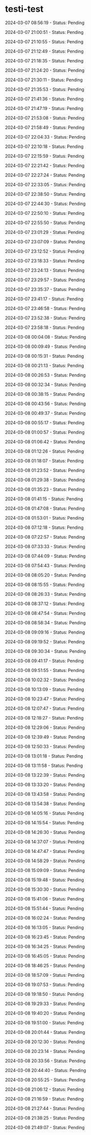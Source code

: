 # testi-test

2024-03-07 08:56:19 - Status: Pending

2024-03-07 21:00:51 - Status: Pending


2024-03-07 21:10:55 - Status: Pending

2024-03-07 21:12:49 - Status: Pending

2024-03-07 21:18:35 - Status: Pending

2024-03-07 21:24:20 - Status: Pending

2024-03-07 21:30:11 - Status: Pending

2024-03-07 21:35:53 - Status: Pending

2024-03-07 21:41:36 - Status: Pending

2024-03-07 21:47:19 - Status: Pending

2024-03-07 21:53:08 - Status: Pending

2024-03-07 21:58:49 - Status: Pending

2024-03-07 22:04:33 - Status: Pending

2024-03-07 22:10:18 - Status: Pending

2024-03-07 22:15:59 - Status: Pending

2024-03-07 22:21:42 - Status: Pending

2024-03-07 22:27:24 - Status: Pending

2024-03-07 22:33:05 - Status: Pending

2024-03-07 22:38:50 - Status: Pending

2024-03-07 22:44:30 - Status: Pending

2024-03-07 22:50:10 - Status: Pending

2024-03-07 22:55:50 - Status: Pending

2024-03-07 23:01:29 - Status: Pending

2024-03-07 23:07:09 - Status: Pending

2024-03-07 23:12:52 - Status: Pending

2024-03-07 23:18:33 - Status: Pending

2024-03-07 23:24:13 - Status: Pending

2024-03-07 23:29:57 - Status: Pending

2024-03-07 23:35:37 - Status: Pending

2024-03-07 23:41:17 - Status: Pending

2024-03-07 23:46:58 - Status: Pending

2024-03-07 23:52:38 - Status: Pending

2024-03-07 23:58:18 - Status: Pending

2024-03-08 00:04:08 - Status: Pending

2024-03-08 00:09:49 - Status: Pending

2024-03-08 00:15:31 - Status: Pending

2024-03-08 00:21:13 - Status: Pending

2024-03-08 00:26:53 - Status: Pending

2024-03-08 00:32:34 - Status: Pending

2024-03-08 00:38:15 - Status: Pending

2024-03-08 00:43:56 - Status: Pending

2024-03-08 00:49:37 - Status: Pending

2024-03-08 00:55:17 - Status: Pending

2024-03-08 01:00:57 - Status: Pending

2024-03-08 01:06:42 - Status: Pending

2024-03-08 01:12:26 - Status: Pending

2024-03-08 01:18:07 - Status: Pending

2024-03-08 01:23:52 - Status: Pending

2024-03-08 01:29:38 - Status: Pending

2024-03-08 01:35:23 - Status: Pending

2024-03-08 01:41:15 - Status: Pending

2024-03-08 01:47:08 - Status: Pending

2024-03-08 01:53:01 - Status: Pending

2024-03-08 07:12:18 - Status: Pending

2024-03-08 07:22:57 - Status: Pending

2024-03-08 07:33:33 - Status: Pending

2024-03-08 07:44:09 - Status: Pending

2024-03-08 07:54:43 - Status: Pending

2024-03-08 08:05:20 - Status: Pending

2024-03-08 08:15:55 - Status: Pending

2024-03-08 08:26:33 - Status: Pending

2024-03-08 08:37:12 - Status: Pending

2024-03-08 08:47:54 - Status: Pending

2024-03-08 08:58:34 - Status: Pending

2024-03-08 09:09:16 - Status: Pending

2024-03-08 09:19:52 - Status: Pending

2024-03-08 09:30:34 - Status: Pending

2024-03-08 09:41:17 - Status: Pending

2024-03-08 09:51:55 - Status: Pending

2024-03-08 10:02:32 - Status: Pending

2024-03-08 10:13:09 - Status: Pending

2024-03-08 10:23:47 - Status: Pending

2024-03-08 12:07:47 - Status: Pending

2024-03-08 12:18:27 - Status: Pending

2024-03-08 12:29:06 - Status: Pending

2024-03-08 12:39:49 - Status: Pending

2024-03-08 12:50:33 - Status: Pending

2024-03-08 13:01:18 - Status: Pending

2024-03-08 13:11:58 - Status: Pending

2024-03-08 13:22:39 - Status: Pending

2024-03-08 13:33:20 - Status: Pending

2024-03-08 13:43:58 - Status: Pending

2024-03-08 13:54:38 - Status: Pending

2024-03-08 14:05:16 - Status: Pending

2024-03-08 14:15:54 - Status: Pending

2024-03-08 14:26:30 - Status: Pending

2024-03-08 14:37:07 - Status: Pending

2024-03-08 14:47:47 - Status: Pending

2024-03-08 14:58:29 - Status: Pending

2024-03-08 15:09:09 - Status: Pending

2024-03-08 15:19:48 - Status: Pending

2024-03-08 15:30:30 - Status: Pending

2024-03-08 15:41:06 - Status: Pending

2024-03-08 15:51:44 - Status: Pending

2024-03-08 16:02:24 - Status: Pending

2024-03-08 16:13:05 - Status: Pending

2024-03-08 16:23:45 - Status: Pending

2024-03-08 16:34:25 - Status: Pending

2024-03-08 16:45:05 - Status: Pending

2024-03-08 18:46:25 - Status: Pending

2024-03-08 18:57:09 - Status: Pending

2024-03-08 19:07:53 - Status: Pending

2024-03-08 19:18:50 - Status: Pending

2024-03-08 19:29:33 - Status: Pending

2024-03-08 19:40:20 - Status: Pending

2024-03-08 19:51:00 - Status: Pending

2024-03-08 20:01:44 - Status: Pending

2024-03-08 20:12:30 - Status: Pending

2024-03-08 20:23:14 - Status: Pending

2024-03-08 20:33:56 - Status: Pending

2024-03-08 20:44:40 - Status: Pending

2024-03-08 20:55:25 - Status: Pending

2024-03-08 21:06:12 - Status: Pending

2024-03-08 21:16:59 - Status: Pending

2024-03-08 21:27:44 - Status: Pending

2024-03-08 21:38:25 - Status: Pending

2024-03-08 21:49:07 - Status: Pending